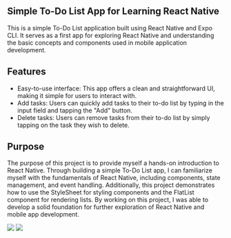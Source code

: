 ## Simple To-Do List App for Learning React Native

This is a simple To-Do List application built using React Native and Expo CLI. It serves as a first app for exploring React Native and understanding the basic concepts and components used in mobile application development.

## Features

- Easy-to-use interface: This app offers a clean and straightforward UI, making it simple for users to interact with.
- Add tasks: Users can quickly add tasks to their to-do list by typing in the input field and tapping the "Add" button.
- Delete tasks: Users can remove tasks from their to-do list by simply tapping on the task they wish to delete.

## Purpose

The purpose of this project is to provide myself a hands-on introduction to React Native. Through building a simple To-Do List app, I can familiarize myself with the fundamentals of React Native, including components, state management, and event handling. Additionally, this project demonstrates how to use the StyleSheet for styling components and the FlatList component for rendering lists. By working on this project, I was able to develop a solid foundation for further exploration of React Native and mobile app development.

![](path/to/screenshot.png)
![](path/to/screenshot.png)
